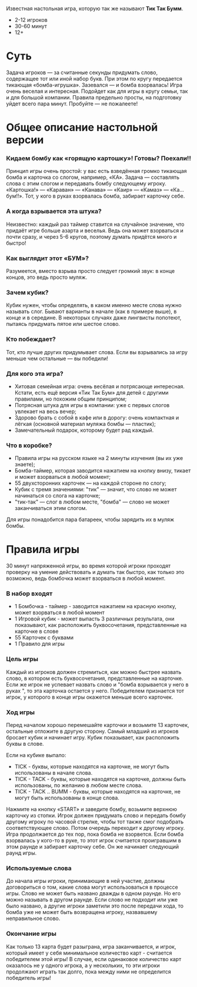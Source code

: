 Известная настольная игра, которую так же называют **Тик Так Бумм**.
  
* 2-12 игроков
* 30-60 минут
* 12+
# Суть
Задача игроков — за считанные секунды придумать слово, содержащее тот или иной набор букв. При этом по кругу передается тикающая «бомба-игрушка». Зазевался — и бомба взорвалась! Игра очень веселая и интересная. Подойдет как для игры в кругу семьи, так и для большой компании. Правила предельно просты, на подготовку уйдет всего пара минут. Пробуйте — не пожалеете!

# Общее описание настольной версии
### Кидаем бомбу как «горящую картошку»! Готовы? Поехали!!

Принцип игры очень простой: у вас есть взведённая громко тикающая бомба и карточка со слогом, например, «КА». Задача — составлять слова с этим слогом и передавать бомбу следующему игроку. «Картошка!» — «Караван» — «Канава» — «Каир» — «Камаз» — «Ка... бум!!». Тот, у кого в руках взорвалась бомба, забирает карточку себе.

### А когда взрывается эта штука?

Неизвестно: каждый раз таймер ставится на случайное значение, что придаёт игре больше азарта и веселья. Ведь она может взорваться и почти сразу, и через 5-6 кругов, поэтому думать придётся много и быстро!

### Как выглядит этот «БУМ»?

Разумеется, вместо взрыва просто следует громкий звук: в конце концов, это ведь просто муляж.

### Зачем кубик?

Кубик нужен, чтобы определять, в каком именно месте слова нужно называть слог. Бывают варианты в начале (как в примере выше), в конце и в середине. В некоторых случаях даже лингвисты попотеют, пытаясь придумать пятое или шестое слово.

### Кто побеждает?

Тот, кто лучше других придумывает слова. Если вы взрывались за игру меньше чем остальные — вы победили!

### Для кого эта игра?

- Хитовая семейная игра: очень весёлая и потрясающе интересная. Кстати, есть ещё версия «Тик Так Бум» для детей с другими правилами, но похожим общим принципом;
- Потрясная штука для игры в компании: уже с первых слогов увлекает на весь вечер;
- Здорово брать с собой в кафе или в дорогу: очень компактная и лёгкая (основной материал муляжа бомбы — пластик);
- Замечательный подарок, которому будет рад каждый.

### Что в коробке?

- Правила игры на русском языке на 2 минуты изучения (вы их уже знаете);
- Бомба-таймер, которая заводится нажатием на кнопку внизу, тикает и может взорваться в любой момент;
- 55 двухсторонних карточек — на каждой стороне по слогу;
- Кубик с тремя значениями: "тик" — значит, что слово не может начинаться со слога на карточке;
- "тик-так" — слог в любом месте, "бомба" — слово не может заканчиваться этим слогом.

Для игры понадобится пара батареек, чтобы зарядить их в муляж бомбы.

# Правила игры

30 минут напряженной игры, во время которой игроки проходят проверку на умение действовать и думать так быстро, как только это возможно, ведь бомбочка может взорваться в любой момент.

### В набор входят

- 1 Бомбочка - таймер - заводится нажатием на красную кнопку, может взорваться в любой момент
- 1 Игровой кубик - может выпасть 3 различных результата, они показывают, как расположить буквосочетания, представленные на карточке в слове
- 55 Карточек с буквами
- 1 Правило для игры

### Цель игры

Каждый из игроков должен стремиться, как можно быстрее назвать слово, в котором есть буквосочетания, представленные на карточке. Если же игрок не успевает назвать слово и "бомба взрывается у него в руках ", то эта карточка остается у него. Победителем признается тот игрок, у которого в конце игры окажется меньше всего карточек.

### Ход игры

Перед началом хорошо перемешайте карточки и возьмите 13 карточек, остальные отложите в другую сторону. Самый младший из игроков бросает кубик и начинает игру. Кубик показывает, как расположить буквы в слове.

Если на кубике выпало:

- TICK - буквы, которые находятся на карточке, не могут быть использованы в начале слова.
- TICK - TACK - буквы, которые находятся на карточке, должны быть использованы, по желанию в любом месте слова.
- TICK - TACK .. BUMM - буквы, которые находятся на карточке, не могут быть использованы в конце слова.

Нажмите на кнопку «START» и заведите бомбу, возьмите верхнюю карточку из стопки. Игрок должен придумать слово и передать бомбу другому игроку по часовой стрелке, чтобы тот также смог подобрать соответствующее слово. Потом очередь переходит к другому игроку. Игра продолжается до тех пор, пока бомба не взорвется. Если бомба взорвалась у кого-то в руке, то этот игрок считается проигравшим в этом раунде и забирает карточку себе. Он же начинает следующий раунд игры.

### Используемые слова

До начала игры игроки, принимающие в ней участие, должны договориться о том, какие слова могут использоваться в процессе игры. Слово не может быть названо дважды в одном раунде. Но его можно называть в другом раунде. Если слово не подходит или уже было названо, а другие игроки заметили это после передачи хода, то бомба уже не может быть возвращена игроку, назвавшему неправильное слово.

### Окончание игры

Как только 13 карта будет разыграна, игра заканчивается, и игрок, который имеет у себя минимальное количество карт - считается победителем этой игры! В случае, если одинаковое количество карт оказалось не у одного игрока, а у нескольких, то эти игроки продолжают играть так долго, пока между ними не определится победитель игры!